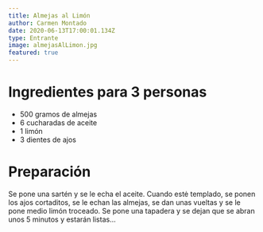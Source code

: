 ```yaml
---
title: Almejas al Limón
author: Carmen Montado
date: 2020-06-13T17:00:01.134Z
type: Entrante
image: almejasAlLimon.jpg
featured: true
---
```


# Ingredientes para 3 personas

- 500 gramos de almejas
- 6 cucharadas de aceite
- 1 limón
- 3 dientes de ajos

# Preparación

Se pone una sartén y se le echa el aceite. Cuando estė templado, se ponen los ajos cortaditos, se le echan las almejas, se dan unas vueltas y se le pone medio limón troceado. Se pone una tapadera y se dejan que se abran unos 5 minutos y estarán listas...
